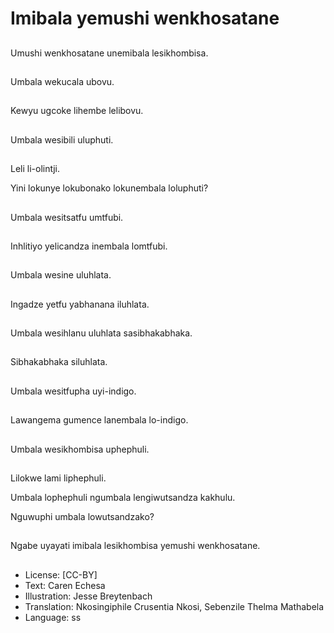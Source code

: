 # Imibala yemushi wenkhosatane

##
Umushi wenkhosatane unemibala lesikhombisa.

##
Umbala wekucala ubovu.

##
Kewyu ugcoke lihembe lelibovu.

##
Umbala wesibili uluphuti.

##
Leli li-olintji.

Yini lokunye lokubonako lokunembala loluphuti?

##
Umbala wesitsatfu umtfubi.

##
Inhlitiyo yelicandza inembala lomtfubi.

##
Umbala wesine uluhlata.

##
Ingadze yetfu yabhanana iluhlata.

##
Umbala wesihlanu uluhlata sasibhakabhaka.

##
Sibhakabhaka siluhlata.

##
Umbala wesitfupha uyi-indigo.

##
Lawangema gumence lanembala lo-indigo.

##
Umbala wesikhombisa uphephuli.

##
Lilokwe lami liphephuli.

Umbala lophephuli ngumbala lengiwutsandza kakhulu.

Nguwuphi umbala lowutsandzako?

##
Ngabe uyayati imibala lesikhombisa yemushi wenkhosatane.

##
* License: [CC-BY]
* Text: Caren Echesa
* Illustration: Jesse Breytenbach
* Translation: Nkosingiphile Crusentia Nkosi, Sebenzile Thelma Mathabela
* Language: ss
